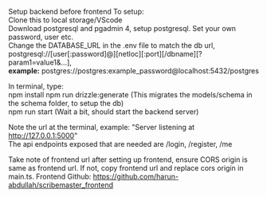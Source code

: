 Setup backend before frontend
To setup:  
Clone this to local storage/VScode  
Download postgresql and pgadmin 4, setup postgresql. Set your own password, user etc.  
Change the DATABASE_URL in the .env file to match the db url, postgresql://[user[:password]@][netloc][:port][/dbname][?param1=value1&...],   
**example:** postgres://postgres:example_password@localhost:5432/postgres

In terminal, type:   
npm install
npm run drizzle:generate (This migrates the models/schema in the schema folder, to setup the db)  
npm run start (Wait a bit, should start the backend server)

Note the url at the terminal, example: "Server listening at http://127.0.0.1:5000"  
The api endpoints exposed that are needed are /login, /register, /me

Take note of frontend url after setting up frontend, ensure CORS origin is same as frontend url. If not, copy frontend url and replace cors origin in main.ts.
Frontend Github: https://github.com/harun-abdullah/scribemaster_frontend
